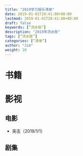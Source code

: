 ```yaml
---
title: "2019学习娱乐清单"
date: 2019-01-01T20:41:00+08:00
lastmod: 2019-01-01T20:41:00+08:00
draft: false
keywords: [“流水账”]
description: "2019年流水账"
tags: [“流水账”]
categories: [“清单”]
author: "Jim"
weight: 10
---
```


# 书籍

# 影视
## 电影
- 突击（2019/1/1）
## 剧集
